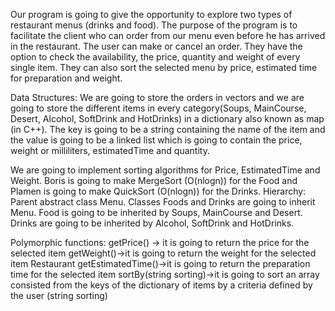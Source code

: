 Our program is going to give the opportunity to explore two types
of restaurant menus (drinks and food). The purpose of the program
is to facilitate the client who can order from our menu even before
he has arrived in the restaurant. The user can make or cancel an
order. They have the option to check the availability, the price,
quantity and weight of every single item. They can also sort the
selected menu by price, estimated time for preparation and weight.

Data Structures:
We are going to store the orders in vectors and we are going to store
the different items in every category(Soups, MainCourse, Desert,
Alcohol, SoftDrink and HotDrinks) in a dictionary also known as
map (in C++). The key is going to be a string containing the name
of the item and the value is going to be a linked list which is going
to contain the price, weight or milliliters, estimatedTime and
quantity.

We are going to implement sorting algorithms for Price,
EstimatedTime and Weight. Boris is going to make MergeSort
(O(nlogn)) for the Food and Plamen is going to make QuickSort
(O(nlogn)) for the Drinks.
Hierarchy:
Parent abstract class Menu. Classes Foods and Drinks are going to
inherit Menu. Food is going to be inherited by Soups, MainCourse
and Desert. Drinks are going to be inherited by Alcohol, SoftDrink
and HotDrinks.

Polymorphic functions:
getPrice() -> it is going to return the price for the selected item
getWeight()->it is going to return the weight for the selected item
Restaurant
getEstimatedTime()->it is going to return the preparation time for
the selected item
sortBy(string sorting)->it is going to sort an array consisted from
the keys of the dictionary of items by a criteria defined by the user
(string sorting)
